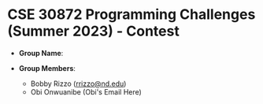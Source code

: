 # CSE 30872 Programming Challenges (Summer 2023) - Contest

- **Group Name**: 

- **Group Members**: 
    - Bobby Rizzo (rrizzo@nd.edu) 
    - Obi Onwuanibe (Obi's Email Here) 
